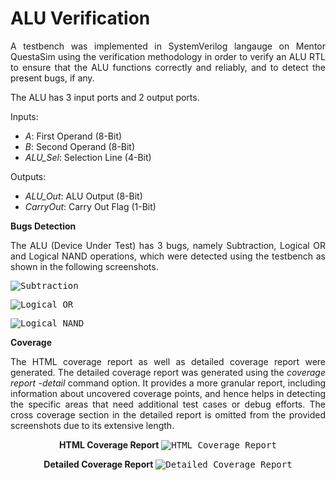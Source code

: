 # ALU Verification
<p align = "justify">A testbench was implemented in SystemVerilog langauge on Mentor QuestaSim using the verification methodology in order to verify an ALU RTL to ensure that the ALU functions correctly and reliably, and to detect the present bugs, if any.</p>
<p align = "justify">The ALU has 3 input ports and 2 output ports.</p>
<p align = "justify">
Inputs:
  <ul>
  <li><i>A</i>: First Operand (8-Bit)</li>
  <li><i>B</i>: Second Operand (8-Bit)</li>
  <li><i>ALU_Sel</i>: Selection Line (4-Bit)</li>
  </ul>
  </p>
<p align = "justify">
Outputs:
  <ul>
  <li><i>ALU_Out</i>: ALU Output (8-Bit)</li>
  <li><i>CarryOut</i>: Carry Out Flag (1-Bit)</li>
  </ul>
  </p>
  
<b>Bugs Detection</b>
<p align = "justify">
The ALU (Device Under Test) has 3 bugs, namely Subtraction, Logical OR and Logical NAND operations, which were detected using the testbench as shown in the following screenshots.</p>

<kbd><img src="https://github.com/MayaLasheen/ALU-Verification/assets/137602736/96c93014-3ceb-4eb0-8191-a391bd5157d0" alt="Subtraction"/></kbd>

<kbd><img src="https://github.com/MayaLasheen/ALU-Verification/assets/137602736/48a7d366-35ae-4ebc-a648-1aa59a133b3d" alt="Logical OR"/></kbd>

<kbd><img src="https://github.com/MayaLasheen/ALU-Verification/assets/137602736/8629bd64-7508-4318-8d83-77d098ef2d38" alt="Logical NAND"/></kbd>

<b>Coverage</b>
<p align = "justify">  
The HTML coverage report as well as detailed coverage report were generated. The detailed coverage report was generated using the <i>coverage report -detail</i> command option. It provides a more granular report, including information about uncovered coverage points, and hence helps in detecting the specific areas that need additional test cases or debug efforts. The cross coverage section in the detailed report is omitted from the provided screenshots due to its extensive length.
</p>

<p align = "center"><b>HTML Coverage Report</b>
<kbd><img src="https://github.com/MayaLasheen/ALU_Verification/assets/137602736/29349a1f-1d4c-470a-b6df-4f1c7740a049" alt="HTML Coverage Report"/></kbd></p> 

<p align = "center"><b>Detailed Coverage Report</b>
<kbd><img src="https://github.com/MayaLasheen/ALU_Verification/assets/137602736/cac4a755-d432-437d-b950-a3db0d1c5573" alt="Detailed Coverage Report"/></kbd></p>
